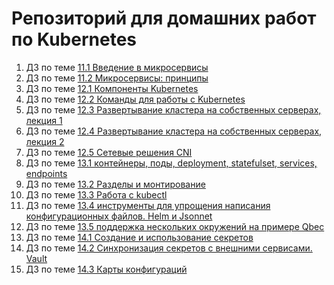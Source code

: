 # Репозиторий для домашних работ по Kubernetes
1. ДЗ по теме [11.1 Введение в микросервисы](https://github.com/Protosuv/kubernetes_homework/tree/master/11.1 "11.1 Введение в микросервисы")
2. ДЗ по теме [11.2 Микросервисы: принципы](https://github.com/Protosuv/kubernetes_homework/tree/master/11.2 "11.2 Микросервисы: принципы")
3. ДЗ по теме [12.1 Компоненты Kubernetes](https://github.com/Protosuv/kubernetes_homework/tree/master/12.1 "12.1 Компоненты Kubernetes")
4. ДЗ по теме [12.2 Команды для работы с Kubernetes](https://github.com/Protosuv/kubernetes_homework/tree/master/12.2 "12.2 Команды для работы с Kubernetes")
5. ДЗ по теме [12.3 Развертывание кластера на собственных серверах, лекция 1](https://github.com/Protosuv/kubernetes_homework/tree/master/12.3 "12.3 Развертывание кластера на собственных серверах, лекция 1")
6. ДЗ по теме [12.4 Развертывание кластера на собственных серверах, лекция 2](https://github.com/Protosuv/kubernetes_homework/tree/master/12.4 "12.4 Развертывание кластера на собственных серверах, лекция 2")
7. ДЗ по теме [12.5 Сетевые решения CNI](https://github.com/Protosuv/kubernetes_homework/tree/master/12.5 "12.5 Сетевые решения CNI")
8. ДЗ по теме [13.1 контейнеры, поды, deployment, statefulset, services, endpoints](https://github.com/Protosuv/kubernetes_homework/tree/master/13.1 "13.1 контейнеры, поды, deployment, statefulset, services, endpoints")
9. ДЗ по теме [13.2 Разделы и монтирование](https://github.com/Protosuv/kubernetes_homework/tree/master/13.2 "13.2 Разделы и монтирование")
10. ДЗ по теме [13.3 Работа с kubectl](https://github.com/Protosuv/kubernetes_homework/tree/master/13.3 "13.3 Работа с kubectl")
11. ДЗ по теме [13.4 инструменты для упрощения написания конфигурационных файлов. Helm и Jsonnet](https://github.com/Protosuv/kubernetes_homework/tree/master/13.4 "13.4 инструменты для упрощения написания конфигурационных файлов. Helm и Jsonnet")
12. ДЗ по теме [13.5 поддержка нескольких окружений на примере Qbec](https://github.com/Protosuv/kubernetes_homework/tree/master/13.5 "13.5 поддержка нескольких окружений на примере Qbec")
13. ДЗ по теме [14.1 Создание и использование секретов](https://github.com/Protosuv/kubernetes_homework/tree/master/14.1 "14.1 Создание и использование секретов")
14. ДЗ по теме [14.2 Синхронизация секретов с внешними сервисами. Vault](https://github.com/Protosuv/kubernetes_homework/tree/master/14.2 "14.2 Синхронизация секретов с внешними сервисами. Vault")
15. ДЗ по теме [14.3 Карты конфигураций](https://github.com/Protosuv/kubernetes_homework/tree/master/14.3 "14.3 Карты конфигураций")

